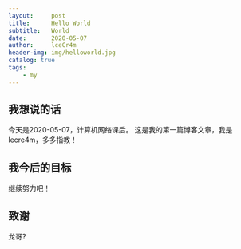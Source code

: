 ```yaml
---
layout:     post
title:      Hello World
subtitle:   World
date:       2020-05-07
author:     lceCr4m
header-img: img/helloworld.jpg
catalog: true
tags:
    - my
---
```


## 我想说的话
今天是2020-05-07，计算机网络课后。
这是我的第一篇博客文章，我是lecre4m，多多指教！

## 我今后的目标
继续努力吧！

## 致谢
龙哥?

